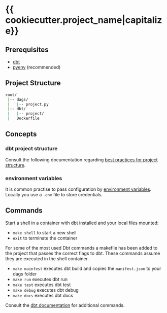 # {{ cookiecutter.project_name|capitalize}}

## Prerequisites

- [dbt](https://docs.getdbt.com/dbt-cli/installation/)
- [pyenv](https://github.com/pyenv/pyenv) (recommended)


## Project Structure

```bash
root/
 |-- dags/
 |   |-- project.py
 |-- dbt/
 |   |-- project/
 |   Dockerfile
```

## Concepts

### dbt project structure
Consult the following documentation regarding [best practices for project structure](https://discourse.getdbt.com/t/how-we-structure-our-dbt-projects/355).

### environment variables
It is common practise to pass configuration by [environment variables](https://docs.getdbt.com/reference/dbt-jinja-functions/env_var).
Locally you use a `.env` file to store credentials. 

## Commands
Start a shell in a container with dbt installed and your local files mounted:
- `make shell` to start a new shell
- `exit` to terminate the container

For some of the most used Dbt commands a makefile has been added to the project that passes the correct flags to dbt. 
These commands assume they are executed in the shell container. 
- `make mainfest` executes dbt build and copies the `manifest.json` to your dags folder 
- `make run` executes dbt run
- `make test` executes dbt test
- `make debug` executes dbt debug
- `make docs` executes dbt docs

Consult the [dbt documentation](https://docs.getdbt.com/docs/introduction) for additional commands.